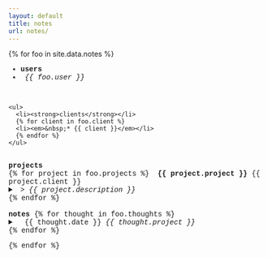 ```yaml
---
layout: default
title: notes
url: notes/
---
```

{% for foo in site.data.notes %}  

<div style="font-family: courier new" class="col12 pad1">
  
  <div> <!--users, clients-->
    <ul>
      <li><strong>users</strong></li>
      <li><em>&nbsp;{{ foo.user }}</em></li>
    </ul>
    <br>
    
    <ul>
      <li><strong>clients</strong></li>
      {% for client in foo.client %}
      <li><em>&nbsp;* {{ client }}</em></li>
      {% endfor %}  
    </ul>
  </div>
  <br>
  
  <div> <!--projects-->
    <strong>projects</strong>   
    <div>
      {% for project in foo.projects %}  
      <span>&nbsp;<strong>{{ project.project }}</strong><span class="date fr">&nbsp;{{ project.client }}</span></span>
      <details>     
        <summary>
          <em>&nbsp;>&nbsp;{{ project.description }}</em>      
        </summary>   
        <span markdown="1">{{ project.todo }}</span>      
        <br>
      </details>  
      {% endfor %}   
    </div>  
  </div>
  <br>
 
  <div> <!--notes-->
    <strong>notes</strong>
    {% for thought in foo.thoughts %}  
    <details>  
      <summary>  
        <span class="date">&nbsp;&nbsp;{{ thought.date }}</span>&nbsp;<em class="fr">{{ thought.project }}</em>  
      </summary>
      <span markdown="1">{{ thought.note }}</span>
    <br>
  </details>    
  {% endfor %}    
  
</div>
  
{% endfor %}  
